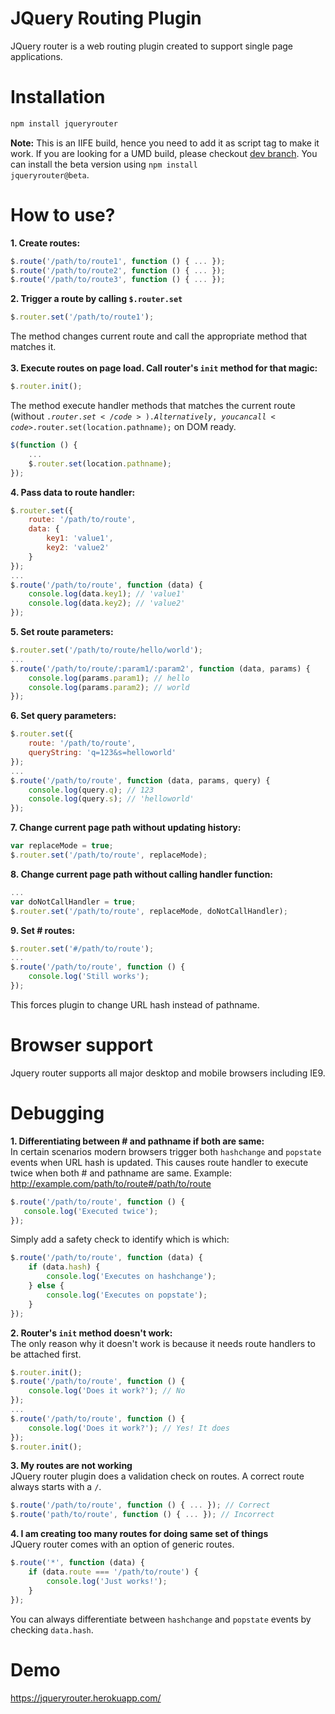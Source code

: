 # JQuery Routing Plugin
JQuery router is a web routing plugin created to support single page applications.

# Installation

```js
npm install jqueryrouter
```

<b>Note:</b> This is an IIFE build, hence you need to add it as script tag to make it work. If you are looking for a UMD build, please checkout <a href="https://github.com/scssyworks/jqueryrouter/tree/feature/ver2">dev branch</a>. You can install the beta version using <code>npm install jqueryrouter@beta</code>.

# How to use?
<b>1. Create routes:</b><br/>
```js
$.route('/path/to/route1', function () { ... });
$.route('/path/to/route2', function () { ... });
$.route('/path/to/route3', function () { ... });
```
<b>2. Trigger a route by calling <code>$.router.set</code></b><br/>
```js
$.router.set('/path/to/route1');
```
The method changes current route and call the appropriate method that matches it.<br/><br/>
<b>3. Execute routes on page load. Call router's <code>init</code> method for that magic:</b><br/>
```js
$.router.init();
```
The method execute handler methods that matches the current route (without <code>$.router.set</code>). Alternatively, you can call <code>$.router.set(location.pathname);</code> on DOM ready.
```js
$(function () {
    ...
    $.router.set(location.pathname);
});
```
<b>4. Pass data to route handler:</b><br/>
```js
$.router.set({
    route: '/path/to/route',
    data: {
        key1: 'value1',
        key2: 'value2'
    }
});
...
$.route('/path/to/route', function (data) {
    console.log(data.key1); // 'value1'
    console.log(data.key2); // 'value2'
});
```
<b>5. Set route parameters:</b><br/>
```js
$.router.set('/path/to/route/hello/world');
...
$.route('/path/to/route/:param1/:param2', function (data, params) {
    console.log(params.param1); // hello
    console.log(params.param2); // world
});
```
<b>6. Set query parameters:</b><br/>
```js
$.router.set({
    route: '/path/to/route',
    queryString: 'q=123&s=helloworld'
});
...
$.route('/path/to/route', function (data, params, query) {
    console.log(query.q); // 123
    console.log(query.s); // 'helloworld'
});
```
<b>7. Change current page path without updating history:</b><br/>
```js
var replaceMode = true;
$.router.set('/path/to/route', replaceMode);
```
<b>8. Change current page path without calling handler function:</b><br/>
```js
...
var doNotCallHandler = true;
$.router.set('/path/to/route', replaceMode, doNotCallHandler);
```
<b>9. Set \# routes:</b><br/>
```js
$.router.set('#/path/to/route');
...
$.route('/path/to/route', function () {
    console.log('Still works');
});
```
This forces plugin to change URL hash instead of pathname.<br/>

# Browser support
Jquery router supports all major desktop and mobile browsers including IE9.

# Debugging
<b>1. Differentiating between \# and pathname if both are same:</b><br/>
In certain scenarios modern browsers trigger both <code>hashchange</code> and <code>popstate</code> events when URL hash is updated. This causes route handler to execute twice when both \# and pathname are same.
Example: http://example.com/path/to/route#/path/to/route
```js
$.route('/path/to/route', function () {
   console.log('Executed twice');
});
```
Simply add a safety check to identify which is which:
```js
$.route('/path/to/route', function (data) {
    if (data.hash) {
        console.log('Executes on hashchange');
    } else {
        console.log('Executes on popstate');
    }
});
```
<b>2. Router's <code>init</code> method doesn't work:</b><br/>
The only reason why it doesn't work is because it needs route handlers to be attached first.
```js
$.router.init();
$.route('/path/to/route', function () {
    console.log('Does it work?'); // No
});
...
$.route('/path/to/route', function () {
    console.log('Does it work?'); // Yes! It does
});
$.router.init();
```
<b>3. My routes are not working</b><br/>
JQuery router plugin does a validation check on routes. A correct route always starts with a <code>/</code>.
```js
$.route('/path/to/route', function () { ... }); // Correct
$.route('path/to/route', function () { ... }); // Incorrect
```
<b>4. I am creating too many routes for doing same set of things</b><br/>
JQuery router comes with an option of generic routes.
```js
$.route('*', function (data) {
    if (data.route === '/path/to/route') {
        console.log('Just works!');
    }
});
```
You can always differentiate between <code>hashchange</code> and <code>popstate</code> events by checking <code>data.hash</code>.
# Demo
https://jqueryrouter.herokuapp.com/
